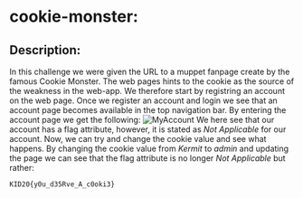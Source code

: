# cookie-monster:
## Description:
In this challenge we were given the URL to a muppet fanpage create by the famous Cookie Monster. 
The web pages hints to the cookie as the source of the weakness in the web-app. We therefore start by registring an account on the web page. Once we register an account and login we see that an account page becomes available in the top navigation bar. By entering the account page we get the following:
![MyAccount](myaccount.jpg)
We here see that our account has a flag attribute, however, it is stated as *Not Applicable* for our account. Now, we can try and change the cookie value and see what happens. By changing the cookie value from *Kermit* to *admin* and updating the page we can see that the flag attribute is no longer *Not Applicable* but rather: 
```
KID20{y0u_d35Rve_A_c0oki3}
```